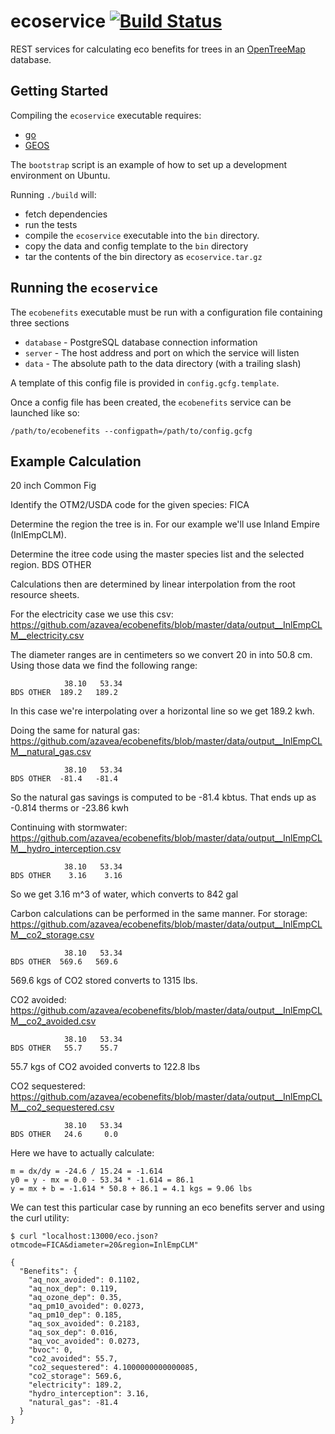 # ecoservice [![Build Status](https://travis-ci.org/OpenTreeMap/ecobenefits.svg?branch=master)](https://travis-ci.org/OpenTreeMap/ecobenefits)

REST services for calculating eco benefits for trees in an [OpenTreeMap](https://github.com/OpenTreeMap) database.

## Getting Started

Compiling the ``ecoservice`` executable requires:

* [go](http://golang.org/)
* [GEOS](http://trac.osgeo.org/geos/)

The ``bootstrap`` script is an example of how to set up a development
environment on Ubuntu.

Running ``./build`` will:

* fetch dependencies
* run the tests
* compile the ``ecoservice`` executable into the ``bin`` directory.
* copy the data and config template to the ``bin`` directory
* tar the contents of the bin directory as ``ecoservice.tar.gz``


## Running the ``ecoservice``

The ``ecobenefits`` executable must be run with a configuration file
containing three sections

* ``database`` - PostgreSQL database connection information
* ``server`` - The host address and port on which the service will listen
* ``data`` - The absolute path to the data directory (with a trailing
  slash)

A template of this config file is provided in ``config.gcfg.template``.

Once a config file has been created, the ``ecobenefits`` service can be launched like so:

``/path/to/ecobenefits --configpath=/path/to/config.gcfg``


## Example Calculation

20 inch Common Fig

Identify the OTM2/USDA code for the given species:
FICA

Determine the region the tree is in. For our example
we'll use Inland Empire (InlEmpCLM).

Determine the itree code using the master species list
and the selected region.
BDS OTHER

Calculations then are determined by linear interpolation
from the root resource sheets.

For the electricity case we use this csv:
https://github.com/azavea/ecobenefits/blob/master/data/output__InlEmpCLM__electricity.csv

The diameter ranges are in centimeters so we convert 20 in into 50.8
cm. Using those data we find the following range:

```
            38.10   53.34
BDS OTHER  189.2   189.2
```

In this case we're interpolating over a horizontal line so we get 189.2 kwh.

Doing the same for natural gas:
https://github.com/azavea/ecobenefits/blob/master/data/output__InlEmpCLM__natural_gas.csv

```
            38.10   53.34
BDS OTHER  -81.4   -81.4
```

So the natural gas savings is computed to be -81.4 kbtus. That ends up
as -0.814 therms or -23.86 kwh

Continuing with stormwater:
https://github.com/azavea/ecobenefits/blob/master/data/output__InlEmpCLM__hydro_interception.csv

```
            38.10   53.34
BDS OTHER    3.16    3.16
```

So we get 3.16 m^3 of water, which converts to 842 gal

Carbon calculations can be performed in the same manner. For storage:
https://github.com/azavea/ecobenefits/blob/master/data/output__InlEmpCLM__co2_storage.csv

```
            38.10   53.34
BDS OTHER  569.6   569.6
```

569.6 kgs of CO2 stored converts to 1315 lbs.

CO2 avoided:
https://github.com/azavea/ecobenefits/blob/master/data/output__InlEmpCLM__co2_avoided.csv

```
            38.10   53.34
BDS OTHER   55.7    55.7
```

55.7 kgs of CO2 avoided converts to 122.8 lbs

CO2 sequestered:
https://github.com/azavea/ecobenefits/blob/master/data/output__InlEmpCLM__co2_sequestered.csv

```
            38.10   53.34
BDS OTHER   24.6     0.0
```

Here we have to actually calculate:

```
m = dx/dy = -24.6 / 15.24 = -1.614
y0 = y - mx = 0.0 - 53.34 * -1.614 = 86.1
y = mx + b = -1.614 * 50.8 + 86.1 = 4.1 kgs = 9.06 lbs
```

We can test this particular case by running an eco benefits server and
using the curl utility:

```
$ curl "localhost:13000/eco.json?otmcode=FICA&diameter=20&region=InlEmpCLM"

{
  "Benefits": {
    "aq_nox_avoided": 0.1102,
    "aq_nox_dep": 0.119,
    "aq_ozone_dep": 0.35,
    "aq_pm10_avoided": 0.0273,
    "aq_pm10_dep": 0.185,
    "aq_sox_avoided": 0.2183,
    "aq_sox_dep": 0.016,
    "aq_voc_avoided": 0.0273,
    "bvoc": 0,
    "co2_avoided": 55.7,
    "co2_sequestered": 4.1000000000000085,
    "co2_storage": 569.6,
    "electricity": 189.2,
    "hydro_interception": 3.16,
    "natural_gas": -81.4
  }
}
```
